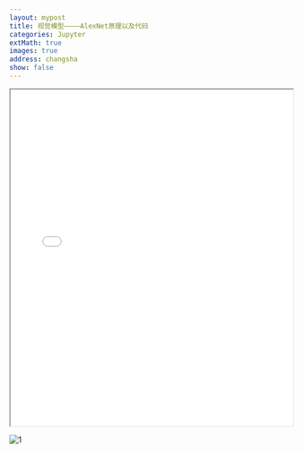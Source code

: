 ```yaml
---
layout: mypost
title: 视觉模型————AlexNet原理以及代码
categories: Jupyter
extMath: true
images: true
address: changsha
show: false
---
```


<iframe src="{{ site.baseurl }}/code/AlexNet.html" width="100%" height="600px"></iframe>

![1](https://s2.loli.net/2025/01/18/hZzmJaRBQukPLC2.png)